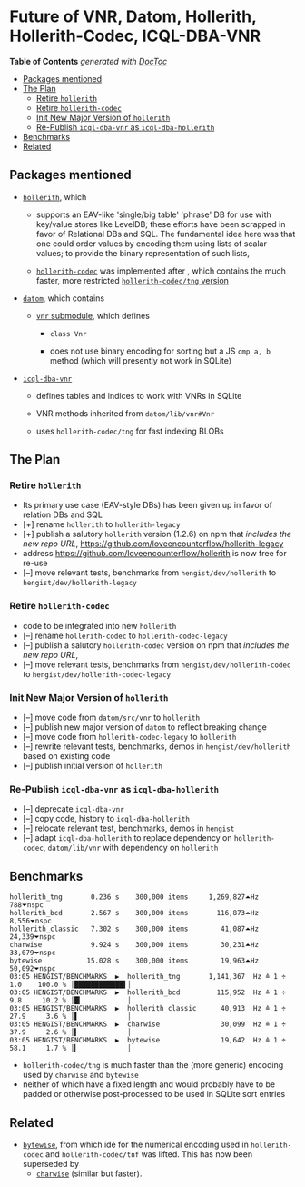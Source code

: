 # Future of VNR, Datom, Hollerith, Hollerith-Codec, ICQL-DBA-VNR



<!-- START doctoc generated TOC please keep comment here to allow auto update -->
<!-- DON'T EDIT THIS SECTION, INSTEAD RE-RUN doctoc TO UPDATE -->
**Table of Contents**  *generated with [DocToc](https://github.com/thlorenz/doctoc)*

- [Packages mentioned](#packages-mentioned)
- [The Plan](#the-plan)
  - [Retire `hollerith`](#retire-hollerith)
  - [Retire `hollerith-codec`](#retire-hollerith-codec)
  - [Init New Major Version of `hollerith`](#init-new-major-version-of-hollerith)
  - [Re-Publish `icql-dba-vnr` as `icql-dba-hollerith`](#re-publish-icql-dba-vnr-as-icql-dba-hollerith)
- [Benchmarks](#benchmarks)
- [Related](#related)

<!-- END doctoc generated TOC please keep comment here to allow auto update -->






## Packages mentioned


* [`hollerith`](https://github.com/loveencounterflow/hollerith), which

  * supports an EAV-like 'single/big table' 'phrase' DB for use with key/value stores like LevelDB; these
    efforts have been scrapped in favor of Relational DBs and SQL. The fundamental idea here was that one
    could order values by encoding them using lists of scalar values; to provide the binary representation
    of such lists,

  * [`hollerith-codec`](https://github.com/loveencounterflow/hollerith-codec) was implemented after , which
    contains the much faster, more restricted [`hollerith-codec/tng`
    version](https://github.com/loveencounterflow/hollerith-codec/blob/master/src/tng.coffee)

* [`datom`](https://github.com/loveencounterflow/datom), which contains

  * [`vnr` submodule](https://github.com/loveencounterflow/datom/blob/master/src/vnr.coffee), which defines

    * `class Vnr`

    * does not use binary encoding for sorting but a JS `cmp a, b` method (which will presently not work in
      SQLite)

* [`icql-dba-vnr`](https://github.com/loveencounterflow/icql-dba-vnr)

  * defines tables and indices to work with VNRs in SQLite

  * VNR methods inherited from `datom/lib/vnr#Vnr`

  * uses `hollerith-codec/tng` for fast indexing BLOBs

## The Plan

### Retire `hollerith`

* Its primary use case (EAV-style DBs) has been given up in favor of relation DBs and SQL
* [+] rename `hollerith` to `hollerith-legacy`
* [+] publish a salutory `hollerith` version (1.2.6) on npm that *includes the new repo URL*,
  https://github.com/loveencounterflow/hollerith-legacy
* address https://github.com/loveencounterflow/hollerith is now free for re-use
* [–] move relevant tests, benchmarks from `hengist/dev/hollerith` to `hengist/dev/hollerith-legacy`

### Retire `hollerith-codec`

* code to be integrated into new `hollerith`
* [–] rename `hollerith-codec` to `hollerith-codec-legacy`
* [–] publish a salutory `hollerith-codec` version on npm that *includes the new repo URL*,
* [–] move relevant tests, benchmarks from `hengist/dev/hollerith-codec` to `hengist/dev/hollerith-codec-legacy`

### Init New Major Version of `hollerith`

* [–] move code from `datom/src/vnr` to `hollerith`
* [–] publish new major version of `datom` to reflect breaking change
* [–] move code from `hollerith-codec-legacy` to `hollerith`
* [–] rewrite relevant tests, benchmarks, demos in `hengist/dev/hollerith` based on existing code
* [–] publish initial version of `hollerith`

### Re-Publish `icql-dba-vnr` as `icql-dba-hollerith`

* [–] deprecate `icql-dba-vnr`
* [–] copy code, history to `icql-dba-hollerith`
* [–] relocate relevant test, benchmarks, demos in `hengist`
* [–] adapt `icql-dba-hollerith` to replace dependency on `hollerith-codec`, `datom/lib/vnr` with dependency
  on `hollerith`

## Benchmarks


```
hollerith_tng       0.236 s    300,000 items     1,269,827⏶Hz             788⏷nspc
hollerith_bcd       2.567 s    300,000 items       116,873⏶Hz           8,556⏷nspc
hollerith_classic   7.302 s    300,000 items        41,087⏶Hz          24,339⏷nspc
charwise            9.924 s    300,000 items        30,231⏶Hz          33,079⏷nspc
bytewise           15.028 s    300,000 items        19,963⏶Hz          50,092⏷nspc
03:05 HENGIST/BENCHMARKS  ▶  hollerith_tng       1,141,367  Hz ≙ 1 ÷ 1.0    100.0 % │████████████▌│
03:05 HENGIST/BENCHMARKS  ▶  hollerith_bcd         115,952  Hz ≙ 1 ÷ 9.8     10.2 % │█▎           │
03:05 HENGIST/BENCHMARKS  ▶  hollerith_classic      40,913  Hz ≙ 1 ÷ 27.9     3.6 % │▌            │
03:05 HENGIST/BENCHMARKS  ▶  charwise               30,099  Hz ≙ 1 ÷ 37.9     2.6 % │▍            │
03:05 HENGIST/BENCHMARKS  ▶  bytewise               19,642  Hz ≙ 1 ÷ 58.1     1.7 % │▎            │
```

* `hollerith-codec/tng` is much faster than the (more generic) encoding used by `charwise` and `bytewise`
* neither of which have a fixed length and would probably have to be padded or otherwise post-processed to
  be used in SQLite sort entries

## Related

* [`bytewise`](https://github.com/deanlandolt/bytewise), from which ide for the numerical encoding used in
  `hollerith-codec` and `hollerith-codec/tnf` was lifted. This has now been superseded by
  * [`charwise`](https://github.com/dominictarr/charwise) (similar but faster).




